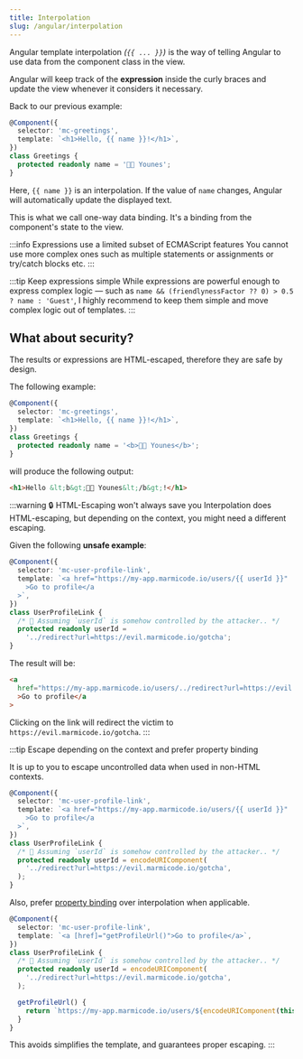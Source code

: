 ```yaml
---
title: Interpolation
slug: /angular/interpolation
---
```


Angular template interpolation _(`{{ ... }}`)_ is the way of telling Angular to use data from the component class in the view.

Angular will keep track of the **expression** inside the curly braces and update the view whenever it considers it necessary.

Back to our previous example:

```ts
@Component({
  selector: 'mc-greetings',
  template: `<h1>Hello, {{ name }}!</h1>`,
})
class Greetings {
  protected readonly name = '👨‍🍳 Younes';
}
```

Here, `{{ name }}` is an interpolation. If the value of `name` changes, Angular will automatically update the displayed text.

This is what we call one-way data binding. It's a binding from the component's state to the view.

:::info Expressions use a limited subset of ECMAScript features
You cannot use more complex ones such as multiple statements or assignments or try/catch blocks etc.
:::

:::tip Keep expressions simple
While expressions are powerful enough to express complex logic — such as `name && (friendlynessFactor ?? 0) > 0.5 ? name : 'Guest'`, I highly recommend to keep them simple and move complex logic out of templates.
:::

## What about security?

The results or expressions are HTML-escaped, therefore they are safe by design.

The following example:

```ts
@Component({
  selector: 'mc-greetings',
  template: `<h1>Hello, {{ name }}!</h1>`,
})
class Greetings {
  protected readonly name = '<b>👨‍🍳 Younes</b>';
}
```

will produce the following output:

```html
<h1>Hello &lt;b&gt;👨‍🍳 Younes&lt;/b&gt;!</h1>
```

:::warning 🔒 HTML-Escaping won't always save you
Interpolation does HTML-escaping, but depending on the context, you might need a different escaping.

Given the following **unsafe example**:

```ts
@Component({
  selector: 'mc-user-profile-link',
  template: `<a href="https://my-app.marmicode.io/users/{{ userId }}"
    >Go to profile</a
  >`,
})
class UserProfileLink {
  /* 👹 Assuming `userId` is somehow controlled by the attacker.. */
  protected readonly userId =
    '../redirect?url=https://evil.marmicode.io/gotcha';
}
```

The result will be:

```html
<a
  href="https://my-app.marmicode.io/users/../redirect?url=https://evil.marmicode.io/gotcha"
  >Go to profile</a
>
```

Clicking on the link will redirect the victim to `https://evil.marmicode.io/gotcha`.
:::

:::tip Escape depending on the context and prefer property binding

It is up to you to escape uncontrolled data when used in non-HTML contexts.

```ts
@Component({
  selector: 'mc-user-profile-link',
  template: `<a href="https://my-app.marmicode.io/users/{{ userId }}"
    >Go to profile</a
  >`,
})
class UserProfileLink {
  /* 👹 Assuming `userId` is somehow controlled by the attacker.. */
  protected readonly userId = encodeURIComponent(
    '../redirect?url=https://evil.marmicode.io/gotcha',
  );
}
```

Also, prefer [property binding](../04-property-binding/index.md) over interpolation when applicable.

```ts
@Component({
  selector: 'mc-user-profile-link',
  template: `<a [href]="getProfileUrl()">Go to profile</a>`,
})
class UserProfileLink {
  /* 👹 Assuming `userId` is somehow controlled by the attacker.. */
  protected readonly userId = encodeURIComponent(
    '../redirect?url=https://evil.marmicode.io/gotcha',
  );

  getProfileUrl() {
    return `https://my-app.marmicode.io/users/${encodeURIComponent(this.userId)}`;
  }
}
```

This avoids simplifies the template, and guarantees proper escaping.
:::
